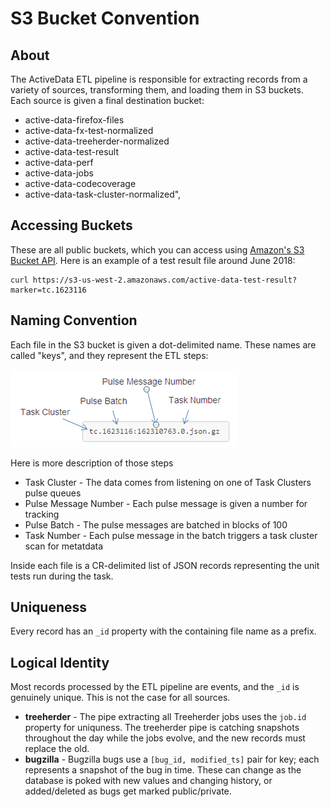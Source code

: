 # S3 Bucket Convention


## About

The ActiveData ETL pipeline is responsible for extracting records from a variety of sources, transforming them, and loading them in S3 buckets. Each source is given a final destination bucket: 

 * active-data-firefox-files
 * active-data-fx-test-normalized
 * active-data-treeherder-normalized
 * active-data-test-result
 * active-data-perf
 * active-data-jobs
 * active-data-codecoverage
 * active-data-task-cluster-normalized",

## Accessing Buckets

These are all public buckets, which you can access using [Amazon's S3 Bucket API](https://docs.aws.amazon.com/AmazonS3/latest/API/RESTBucketGET.html).  Here is an example of a test result file around June 2018:

    curl https://s3-us-west-2.amazonaws.com/active-data-test-result?marker=tc.1623116

## Naming Convention

Each file in the S3 bucket is given a dot-delimited name. These names are called "keys", and they represent the ETL steps:

![](S3%20Buckets%20Convention%20Name.png)

Here is more description of those steps 

 * Task Cluster - The data comes from listening on one of Task Clusters pulse queues
 * Pulse Message Number - Each pulse message is given a number for tracking
 * Pulse Batch - The pulse messages are batched in blocks of 100
 * Task Number - Each pulse message in the batch triggers a task cluster scan for metatdata

Inside each file is a CR-delimited list of JSON records representing the unit tests run during the task.

## Uniqueness

 Every record has an `_id` property with the containing file name as a prefix.

## Logical Identity

Most records processed by the ETL pipeline are events, and the `_id` is genuinely unique. This is not the case for all sources.

 * **treeherder** - The pipe extracting all Treeherder jobs uses the `job.id` property for uniquness. The treeherder pipe is catching snapshots throughout the day while the jobs evolve, and the new records must replace the old.
 * **bugzilla** - Bugzilla bugs use a `[bug_id, modified_ts]` pair for key; each represents a snapshot of the bug in time. These can change as the database is poked with new values and changing history, or added/deleted as bugs get marked public/private.   
